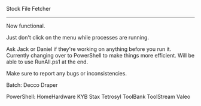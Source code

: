 Stock File Fetcher
	
---------------------
Now functional.

Just don't click on the menu while processes are running.

Ask Jack or Daniel if they're working on anything before you run it.
Currently changing over to PowerShell to make things more efficient.
Will be able to use RunAll.ps1 at the end.

Make sure to report any bugs or inconsistencies.

Batch:
  Decco
  Draper

PowerShell:
  HomeHardware
  KYB
  Stax
  Tetrosyl
  ToolBank
  ToolStream
  Valeo
